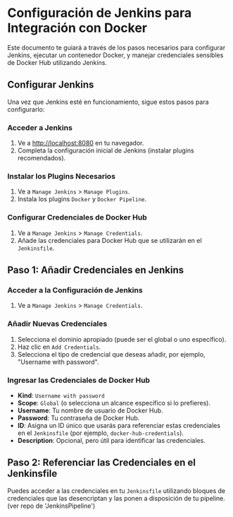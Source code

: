 # Configuración de Jenkins para Integración con Docker

Este documento te guiará a través de los pasos necesarios para configurar Jenkins, ejecutar un contenedor Docker, y manejar credenciales sensibles de Docker Hub utilizando Jenkins.

## Configurar Jenkins

Una vez que Jenkins esté en funcionamiento, sigue estos pasos para configurarlo:

### Acceder a Jenkins

1. Ve a [http://localhost:8080](http://localhost:8080) en tu navegador.
2. Completa la configuración inicial de Jenkins (instalar plugins recomendados).

### Instalar los Plugins Necesarios

1. Ve a `Manage Jenkins` > `Manage Plugins`.
2. Instala los plugins `Docker` y `Docker Pipeline`.

### Configurar Credenciales de Docker Hub

1. Ve a `Manage Jenkins` > `Manage Credentials`.
2. Añade las credenciales para Docker Hub que se utilizarán en el `Jenkinsfile`.

## Paso 1: Añadir Credenciales en Jenkins

### Acceder a la Configuración de Jenkins

1. Ve a `Manage Jenkins` > `Manage Credentials`.

### Añadir Nuevas Credenciales

1. Selecciona el dominio apropiado (puede ser el global o uno específico).
2. Haz clic en `Add Credentials`.
3. Selecciona el tipo de credencial que deseas añadir, por ejemplo, "Username with password".

### Ingresar las Credenciales de Docker Hub

- **Kind**: `Username with password`
- **Scope**: `Global` (o selecciona un alcance específico si lo prefieres).
- **Username**: Tu nombre de usuario de Docker Hub.
- **Password**: Tu contraseña de Docker Hub.
- **ID**: Asigna un ID único que usarás para referenciar estas credenciales en el `Jenkinsfile` (por ejemplo, `docker-hub-credentials`).
- **Description**: Opcional, pero útil para identificar las credenciales.

## Paso 2: Referenciar las Credenciales en el Jenkinsfile

Puedes acceder a las credenciales en tu `Jenkinsfile` utilizando bloques de credenciales que las desencriptan y las ponen a disposición de tu pipeline. (ver repo de 'JenkinsPipeline')